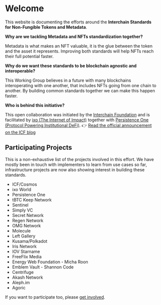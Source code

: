 # Welcome

This website is documenting the efforts around the **Interchain Standards for Non-Fungible Tokens and Metadata**.

**Why are we tackling Metadata and NFTs standardization together?**

Metadata is what makes an NFT valuable, it is the glue between the token and the asset it represents. Improving both standards will help NFTs reach their full potential faster.

**Why do we want these standards to be blockchain agnostic and interoperable?**

This Working Group believes in a future with many blockchains interoperating with one another, that includes NFTs going from one chain to another. By building common standards together we can make this happen faster.

**Who is behind this initiative?**

This open collaboration was initiated by the [Interchain Foundation](https://interchain.io/) and is facilitated by [ixo (The Internet of Impact)](https://ixo.world/) together with [Persistence One (Protocol Powering Institutional DeFi)](https://persistence.one/). 👉 [Read the official announcement on the ICF blog](https://blog.cosmos.network/interchain-standards-for-non-fungible-tokens-and-metadata-fbf90375c38b)

## Participating Projects

This is a non-exhaustive list of the projects involved in this effort. We have mostly been in touch with implementers to learn from use cases so far, infrastructure projects are now also showing interest in building these standards.

* ICF/Cosmos
* ixo World
* Persistence One
* tBTC Keep Network
* Sentinel
* Simply VC
* Secret Network
* Regen Network
* OMG Network
* Molecule
* Left Gallery
* Kusama/Polkadot
* Iris Network
* IOV Starname
* FreeFlix Media 
* Energy Web Foundation - Micha Roon
* Emblem Vault - Shannon Code
* Centrifuge
* Akash Network
* Aleph.im
* Agoric

If you want to participate too, please [get involved](/workingGroup/gettingInvolved.md).
